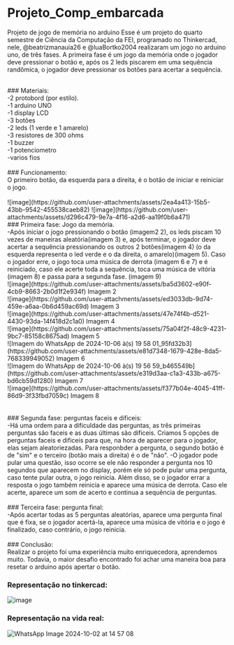 # Projeto_Comp_embarcada
Projeto de jogo de memória no arduino
Esse é um projeto do quarto semestre de Ciência da Computação da FEI, programado no Thinkercad, nele, @beatrizmanauia26 e @luaBortko2004 realizaram um jogo no arduino uno, de três fases. A primeira fase é um jogo da memória onde o jogador deve pressionar o botão e, após os 2 leds piscarem em uma sequência randômica, o jogador deve pressionar os botões para acertar a sequência.<br>

<br>
### Materiais:<br>
-2 protobord (por estilo).<br>
-1 arduino UNO<br>
-1 display LCD<br>
-3 botões<br>
-2 leds (1 verde e 1 amarelo)<br>
-3 resistores de 300 ohms<br>
-1 buzzer<br>
-1 potenciometro <br>
-varios fios <br>
<br>
### Funcionamento: <br>
O primeiro botão, da esquerda para a direita, é o botão de iniciar e reiniciar o jogo.<br>
<br>
![image](https://github.com/user-attachments/assets/2ea4a413-15b5-43bb-9542-455538caeb82)
![image](https://github.com/user-attachments/assets/d296c479-9e7a-4f16-a2d6-aa19f0b6a471)

<br>
### Primeira fase: Jogo da memória. <br>
  -Após iniciar o jogo pressionando o botão (imagem2 2), os leds piscam 10 vezes de maneiras aleatória(imagem 3) e, após terminar, o jogador deve acertar a sequência pressionando os outros 2 botões(imagem 4) (o da esquerda representa o led verde e o da direita, o amarelo)(imagem 5). Caso o jogador erre, o jogo toca uma música de derrota (imagem 6 e 7) e é reiniciado, caso ele acerte toda a sequência, toca uma música de vitória (imagem 8) e passa para a segunda fase. (imagem 9)<br>
  ![image](https://github.com/user-attachments/assets/ba5d3602-e90f-4cb9-8663-2b0d1f2e934f)
  Imagem 2<br>
  ![image](https://github.com/user-attachments/assets/ed3033db-9d74-459e-a6aa-0b6d459ac69d)
  Imagem 3<br>
 ![image](https://github.com/user-attachments/assets/47e74f4b-d521-4430-93da-14f418d2c1a0)
 Imagem 4<br>
 ![image](https://github.com/user-attachments/assets/75a04f2f-48c9-4231-9bc7-85158c8675ad)
 Imagem 5<br>
 ![Imagem do WhatsApp de 2024-10-06 à(s) 19 58 01_95fd32b3](https://github.com/user-attachments/assets/e81d7348-1679-428e-8da5-768339949052)
 Imagem 6<br>
 ![Imagem do WhatsApp de 2024-10-06 à(s) 19 56 59_b465549b](https://github.com/user-attachments/assets/e319d3aa-c1a3-433b-a675-bd6cb59d1280)
 Imagem 7<br>
 ![image](https://github.com/user-attachments/assets/f377b04e-4045-41ff-86d9-3f33fbd7059c) 
 Imagem 8<br>
<br>
<br>
### Segunda fase: perguntas faceis e dificeis:<br>
   -Há uma ordem para a dificuldade das perguntas, as três primeiras perguntas são faceis e as duas últimas são dificeis. Criamos 5 opções de perguntas faceis e dificeis para que, na hora de aparecer para o jogador, elas sejam aleatoriezadas. Para responbder a pergunta, o segundo botão é de "sim" e o terceiro (botão mais a direita) é o de "não". 
   -O jogador pode pular uma questão, isso ocorre se ele não responder a pergunta nos 10 segundos que aparecem no display, porém ele só pode pular uma pergunta, caso tente pular outra, o jogo reinicia. Além disso, se o jogador errar a resposta o jogo também reinicia e aparece uma música de derrota. Caso ele acerte, aparece um som de acerto e continua a sequência de perguntas.<br>
   <br>
   ### Terceira fase: pergunta final:<br>
   -Após acertar todas as 5 perguntas aleatórias, aparece uma pergunta final que é fixa, se o jogador acertá-la, aparece uma música de vitória e o jogo é finalizado, caso contrário, o jogo reinicia.<br>
<br>
  ### Conclusão: <br>
  Realizar o projeto foi uma experiência muito enriquecedora, aprendemos muito. Todavia, o maior desafio encontrado foi achar uma maneira boa para resetar o arduino após apertar o botão. <br>

  ### Representação no tinkercad:
   ![image](https://github.com/user-attachments/assets/a7602c42-dfd1-4258-8792-2ec4743c8514)

  ### Representação na vida real:
   ![WhatsApp Image 2024-10-02 at 14 57 08](https://github.com/user-attachments/assets/70167849-d347-4e45-9cd6-40df4b2b1fba)

   

   
   
